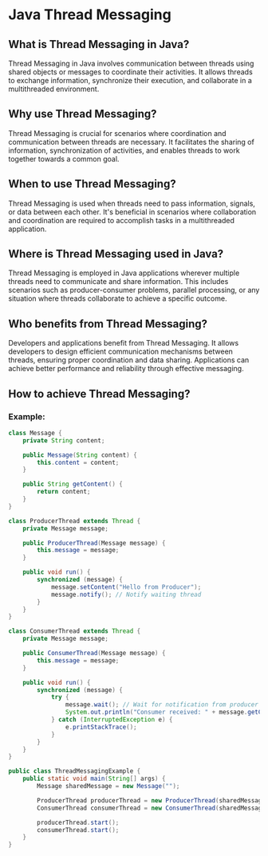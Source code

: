 # Java Thread Messaging

## What is Thread Messaging in Java?

Thread Messaging in Java involves communication between threads using shared objects or messages to coordinate their activities. It allows threads to exchange information, synchronize their execution, and collaborate in a multithreaded environment.

## Why use Thread Messaging?

Thread Messaging is crucial for scenarios where coordination and communication between threads are necessary. It facilitates the sharing of information, synchronization of activities, and enables threads to work together towards a common goal.

## When to use Thread Messaging?

Thread Messaging is used when threads need to pass information, signals, or data between each other. It's beneficial in scenarios where collaboration and coordination are required to accomplish tasks in a multithreaded application.

## Where is Thread Messaging used in Java?

Thread Messaging is employed in Java applications wherever multiple threads need to communicate and share information. This includes scenarios such as producer-consumer problems, parallel processing, or any situation where threads collaborate to achieve a specific outcome.

## Who benefits from Thread Messaging?

Developers and applications benefit from Thread Messaging. It allows developers to design efficient communication mechanisms between threads, ensuring proper coordination and data sharing. Applications can achieve better performance and reliability through effective messaging.

## How to achieve Thread Messaging?

### Example:

```java
class Message {
    private String content;

    public Message(String content) {
        this.content = content;
    }

    public String getContent() {
        return content;
    }
}

class ProducerThread extends Thread {
    private Message message;

    public ProducerThread(Message message) {
        this.message = message;
    }

    public void run() {
        synchronized (message) {
            message.setContent("Hello from Producer");
            message.notify(); // Notify waiting thread
        }
    }
}

class ConsumerThread extends Thread {
    private Message message;

    public ConsumerThread(Message message) {
        this.message = message;
    }

    public void run() {
        synchronized (message) {
            try {
                message.wait(); // Wait for notification from producer
                System.out.println("Consumer received: " + message.getContent());
            } catch (InterruptedException e) {
                e.printStackTrace();
            }
        }
    }
}

public class ThreadMessagingExample {
    public static void main(String[] args) {
        Message sharedMessage = new Message("");

        ProducerThread producerThread = new ProducerThread(sharedMessage);
        ConsumerThread consumerThread = new ConsumerThread(sharedMessage);

        producerThread.start();
        consumerThread.start();
    }
}
```
